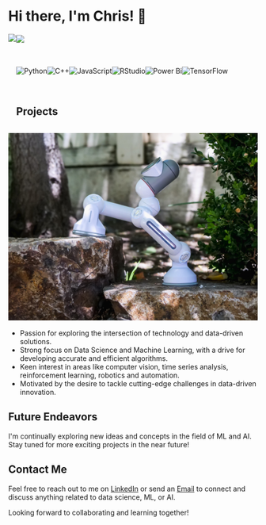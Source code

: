 # Hi there, I'm Chris! 👋

<a href="https://github.com/CThompson0101/github-readme-stats">
  <img height=200 align="left" src="https://github-readme-stats.vercel.app/api?username=CThompson0101&show_icons=true&theme=radical&rank_icon=github" />
</a>
<a href="https://github.com/CThompson0101/convoychat">
  <img height=200 align="center" src="https://github-readme-stats.vercel.app/api/top-langs?username=CThompson0101&layout=compact&langs_count=8" />
</a>

<br><br>
<img align="left" alt="Python" src="https://img.shields.io/badge/python-3670A0?style=for-the-badge&logo=python&logoColor=ffdd54" />
<img align="left" alt="C++" src="https://img.shields.io/badge/c++-%2300599C.svg?style=for-the-badge&logo=c%2B%2B&logoColor=white" />
<img align="left" alt="JavaScript" src="https://img.shields.io/badge/javascript-%23323330.svg?style=for-the-badge&logo=javascript&logoColor=%23F7DF1E" />
<img align="left" alt="RStudio" src="https://img.shields.io/badge/RStudio-4285F4?style=for-the-badge&logo=rstudio&logoColor=white" />
<img align="left" alt="Power Bi" src="https://img.shields.io/badge/power_bi-F2C811?style=for-the-badge&logo=powerbi&logoColor=black" />
<img align="left" alt="TensorFlow" src="https://img.shields.io/badge/TensorFlow-%23FF6F00.svg?style=for-the-badge&logo=TensorFlow&logoColor=white" />

<br><br>
## Projects
![Project](pexels-kindel-media-9026295.jpg)
- Passion for exploring the intersection of technology and data-driven solutions.
- Strong focus on Data Science and Machine Learning, with a drive for developing accurate and efficient algorithms.
- Keen interest in areas like computer vision, time series analysis, reinforcement learning, robotics and automation.
- Motivated by the desire to tackle cutting-edge challenges in data-driven innovation.

## Future Endeavors

I'm continually exploring new ideas and concepts in the field of ML and AI. Stay tuned for more exciting projects in the near future!

## Contact Me

Feel free to reach out to me on [LinkedIn](https://www.linkedin.com/in/christian-thompson-7650211a8/) or send an [Email](mailto:christianthompson0101@gmail.com) to connect and discuss anything related to data science, ML, or AI.

Looking forward to collaborating and learning together!
